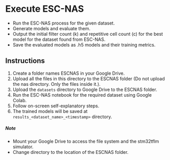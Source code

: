 # Execute ESC-NAS
* Run the ESC-NAS process for the given dataset.
* Generate models and evaluate them.
* Output the initial filter count (k) and repetitive cell count (c) for the best model for the dataset
found from ESC-NAS.
* Save the evaluated models as .h5 models and their training metrics.


## Instructions
1. Create a folder names ESCNAS in your Google Drive.
2. Upload all the files in this directory to the ESCNAS folder (Do not upload the nas directory. Only the files inside it.).
3. Upload the `datasets` directory to Google Drive to the ESCNAS folder.
4. Run the ESC-NAS notebook for the required dataset using Google Colab.
5. Follow on-screen self-explanatory steps.
6. The trained models will be saved at `results_<dataset_name>_<timestamp>` directory.

##### Note
* Mount your Google Drive to access the file system and the stm32tflm simulator.
* Change directory to the location of the ESCNAS folder.